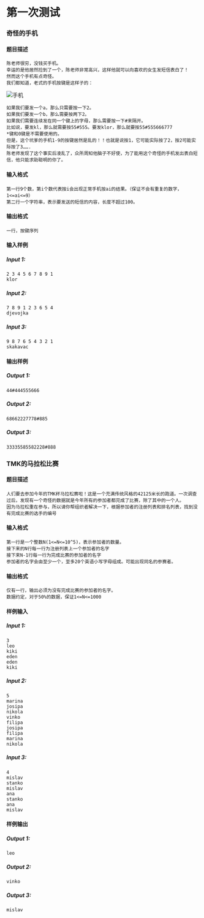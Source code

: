 # 第一次测试
### 奇怪的手机
#### 题目描述 
	陈老师很穷，没钱买手机。
	幸运的是他居然捡到了一个，陈老师非常高兴，这样他就可以向喜欢的女生发短信表白了！
	然而这个手机有点奇怪。
	我们都知道，老式的手机按键是这样子的：
![手机](https://raw.githubusercontent.com/YanWQ-monad/monad/master/Material/Image/mobitel.png)
	
	如果我们要发一个a，那么只需要按一下2。
	如果我们要发一个b，那么需要按两下2。
	如果我们需要连续发在同一个键上的字母，那么需要按一下#来隔开。
	比如说，要发kl，那么就需要按55#555。要发klor，那么就要按55#555666777
	*键和0键是不需要使用的。
	但是，这个坑爹的手机1-9的按键居然是乱的！！也就是说按1，它可能实际按了2，按2可能实际按了3…….
	陈老师发现了这个事实后凌乱了，众所周知他脑子不好使，为了能用这个奇怪的手机发出表白短信，他只能求助聪明的你了。
#### 输入格式
	第一行9个数，第i个数代表按i会出现正常手机按ai的结果。（保证不会有重复的数字，1<=ai<=9）
	第二行一个字符串，表示要发送的短信的内容，长度不超过100。
#### 输出格式
	一行，按键序列
#### 输入样例
##### Input 1:
	2 3 4 5 6 7 8 9 1
	klor
##### Input 2:
	7 8 9 1 2 3 6 5 4
	djevojka
##### Input 3:
	9 8 7 6 5 4 3 2 1
	skakavac
#### 输出样例
##### Output 1:
	44#444555666
##### Output 2:
	68662227778#885
##### Output 3:
	33335585582228#888
### TMK的马拉松比赛
#### 题目描述
	人们要去参加今年的TMK杯马拉松赛啦！这是一个充满传统风格的42125米长的跑道。一次调查过后，发现有一个奇怪的数据就是今年所有的参加者都完成了比赛，除了其中的一个人。
	因为马拉松重在参与，所以请你帮组织者解决一下，根据参加者的注册列表和排名列表，找到没有完成比赛的选手的编号
#### 输入格式
	第一行是一个整数N(1<=N<=10^5)，表示参加者的数量。
	接下来的N行每一行为注册列表上一个参加者的名字
	接下来N-1行每一行为完成比赛的参加者的名字
	参加者的名字会由至少一个，至多20个英语小写字母组成。可能出现同名的参赛者。
#### 输出格式
	仅有一行，输出必须为没有完成比赛的参加者的名字。
	数据约定，对于50%的数据，保证1<=N<=1000
#### 样例输入
##### Input 1:
	3
	leo
	kiki
	eden
	eden
	kiki
##### Input 2:
	5
	marina
	josipa
	nikola
	vinko
	filipa
	josipa
	filipa
	marina
	nikola
##### Input 3:
	4
	mislav
	stanko
	mislav
	ana
	stanko
	ana
	mislav
#### 样例输出
##### Output 1:
	leo
##### Output 2:
	vinko
##### Output 3:
	mislav
